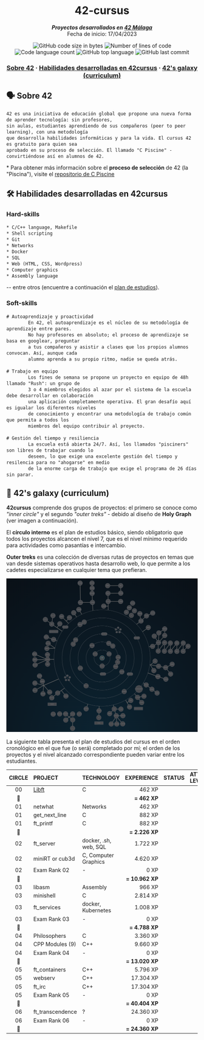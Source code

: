 <h1 align="center">
  42-cursus
</h1>

<p align="center">
  <b><i>Proyectos desarrollados en <a href="https://www.42malaga.com/">42 Málaga</a></i></b><br>
  Fecha de inicio: 17/04/2023
</p>

<p align="center">
	<img alt="GitHub code size in bytes" src="https://img.shields.io/github/languages/code-size/Selio30/42-cursus?color=blueviolet" />
	<img alt="Number of lines of code" src="https://img.shields.io/tokei/lines/github/Selio30/42-cursus?color=blueviolet" />
	<img alt="Code language count" src="https://img.shields.io/github/languages/count/Selio30/42-cursus?color=blue" />
	<img alt="GitHub top language" src="https://img.shields.io/github/languages/top/Selio30/42-cursus?color=blue" />
	<img alt="GitHub last commit" src="https://img.shields.io/github/last-commit/Selio30/42-cursus?color=brightgreen" />
</p>

<h3 align="center">
  <a href="#%EF%B8%8F-sobre-42">Sobre 42</a>
	<span> · </span>
	<a href="#%EF%B8%8F-habilidades-desarrolladas-en-42cursus">Habilidades desarrolladas en 42cursus</a>
	<span> · </span>
	<a href="#-42s-galaxy-curriculum">42's galaxy (curriculum)</a> 
</h3>

## 🗣️ Sobre 42

	42 es una iniciativa de educación global que propone una nueva forma de aprender tecnología: sin profesores,
	sin aulas, estudiantes aprendiendo de sus compañeros (peer to peer learning), con una metodología
	que desarrolla habilidades informáticas y para la vida. El cursus 42 es gratuito para quien sea
	aprobado en su proceso de selección. El llamado "C Piscine" - convirtiéndose así en alumnos de 42.

\* Para obtener más información sobre el **proceso de selección** de 42 (la "Piscina"), visite el [repositorio de C Piscine](https://github.com/Selio30/42-piscine)

## 🛠️ Habilidades desarrolladas en 42cursus

### Hard-skills

	* C/C++ language, Makefile
	* Shell scripting
	* Git
	* Networks
	* Docker
	* SQL
	* Web (HTML, CSS, Wordpress)
	* Computer graphics
	* Assembly language

-- entre otros (encuentre a continuación el [plan de estudios](#-42s-galaxy-curriculum)).

### Soft-skills

    # Autoaprendizaje y proactividad
            En 42, el autoaprendizaje es el núcleo de su metodología de aprendizaje entre pares.
            No hay profesores en absoluto; el proceso de aprendizaje se basa en googlear, preguntar
            a tus compañeros y asistir a clases que los propios alumnos convocan. Así, aunque cada
            alumno aprenda a su propio ritmo, nadie se queda atrás.

    # Trabajo en equipo
            Los fines de semana se propone un proyecto en equipo de 48h llamado "Rush": un grupo de
            3 o 4 miembros elegidos al azar por el sistema de la escuela debe desarrollar en colaboración
            una aplicación completamente operativa. El gran desafío aquí es igualar los diferentes niveles
            de conocimiento y encontrar una metodología de trabajo común que permita a todos los
            miembros del equipo contribuir al proyecto.

    # Gestión del tiempo y resiliencia
            La escuela está abierta 24/7. Así, los llamados "pisciners" son libres de trabajar cuando lo
            deseen, lo que exige una excelente gestión del tiempo y resilencia para no "ahogarse" en medio
            de la enorme carga de trabajo que exige el programa de 26 días sin parar.

## 🌌 42's galaxy (curriculum)


**42cursus** comprende dos grupos de proyectos: el primero se conoce como _"inner circle"_ y el segundo _"outer treks"_ - debido al diseño de **Holy Graph** (ver imagen a continuación).

El **círculo interno** es el plan de estudios básico, siendo obligatorio que todos los proyectos alcancen el nivel 7, que es el nivel mínimo requerido para actividades como pasantías e intercambio.

**Outer treks** es una colección de diversas rutas de proyectos en temas que van desde sistemas operativos hasta desarrollo web, lo que permite a los cadetes especializarse en cualquier tema que prefieran.

![42's galaxy](galaxy.png)

La siguiente tabla presenta el plan de estudios del cursus en el orden cronológico en el que fue (o será) completado por mí; el orden de los proyectos y el nivel alcanzado correspondiente pueden variar entre los estudiantes.

|CIRCLE	|PROJECT							|TECHNOLOGY				|EXPERIENCE		|STATUS						|ATTAINED LEVEL	|
|:-:	|:--								|:--					|--:			|:-:						|:--			|
|00		|[Libft](https://github.com/Selio30/libft)|C						|462 XP			|							|				|
|:dizzy:|									|						|**= 462 XP**	|							|				|
|01		|netwhat		|Networks				|462 XP			|							|				|
|01		|get_next_line|C						|882 XP			|							|				|
|01		|ft_printf|C						|882 XP			|							|				|
|:dizzy:|									|						|**= 2.226 XP**	|							|				|
|02		|ft_server|docker, .sh, web, SQL	|1.722 XP		|							|				|
|02		|miniRT or cub3d	|C, Computer Graphics	|4.620 XP		|							|				|
|02		|Exam Rank 02						|-						|0 XP			|							|				|
|:dizzy:|									|						|**= 10.962 XP**|							|				|
|03		|libasm								|Assembly				|966 XP			| |
|03		|minishell							|C						|2.814 XP		|							|				|
|03		|ft_services						|docker, Kubernetes		|1.008 XP		|							|				|
|03		|Exam Rank 03						|-						|0 XP			|							|				|
|:dizzy:|									|						|**= 4.788 XP**	|							|				|
|04		|Philosophers						|C						|3.360 XP		|							|				|
|04		|CPP Modules (9)					|C++					|9.660 XP		|							|				|
|04		|Exam Rank 04						|-						|0 XP			|							|				|
|:dizzy:|									|						|**= 13.020 XP**|							|				|
|05		|ft_containers						|C++					|5.796 XP		|							|				|
|05		|webserv							|C++					|17.304 XP		|							|				|
|05		|ft_irc								|C++					|17.304 XP		|							|				|
|05		|Exam Rank 05						|-						|0 XP			|							|				|
|:dizzy:|									|						|**= 40.404 XP**|							|				|
|06		|ft_transcendence					|?						|24.360 XP		|							|				|
|06		|Exam Rank 06						|-						|0 XP			|							|				|
|:dizzy:|									|						|**= 24.360 XP**|							|				|
